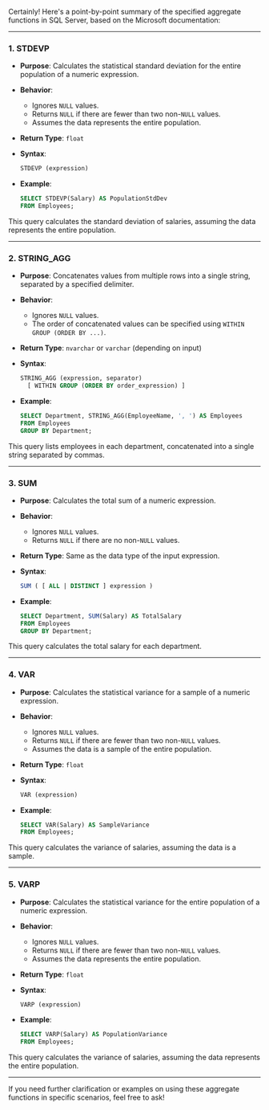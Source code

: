 Certainly! Here's a point-by-point summary of the specified aggregate functions in SQL Server, based on the Microsoft documentation:

---

### 1. **STDEVP**

* **Purpose**: Calculates the statistical standard deviation for the entire population of a numeric expression.

* **Behavior**:

  * Ignores `NULL` values.
  * Returns `NULL` if there are fewer than two non-`NULL` values.
  * Assumes the data represents the entire population.

* **Return Type**: `float`

* **Syntax**:

  ```sql
  STDEVP (expression)
  ```



* **Example**:

  ```sql
  SELECT STDEVP(Salary) AS PopulationStdDev
  FROM Employees;
  ```



This query calculates the standard deviation of salaries, assuming the data represents the entire population.

---

### 2. **STRING\_AGG**

* **Purpose**: Concatenates values from multiple rows into a single string, separated by a specified delimiter.

* **Behavior**:

  * Ignores `NULL` values.
  * The order of concatenated values can be specified using `WITHIN GROUP (ORDER BY ...)`.

* **Return Type**: `nvarchar` or `varchar` (depending on input)

* **Syntax**:

  ```sql
  STRING_AGG (expression, separator)
    [ WITHIN GROUP (ORDER BY order_expression) ]
  ```



* **Example**:

  ```sql
  SELECT Department, STRING_AGG(EmployeeName, ', ') AS Employees
  FROM Employees
  GROUP BY Department;
  ```



This query lists employees in each department, concatenated into a single string separated by commas.

---

### 3. **SUM**

* **Purpose**: Calculates the total sum of a numeric expression.

* **Behavior**:

  * Ignores `NULL` values.
  * Returns `NULL` if there are no non-`NULL` values.

* **Return Type**: Same as the data type of the input expression.

* **Syntax**:

  ```sql
  SUM ( [ ALL | DISTINCT ] expression )
  ```



* **Example**:

  ```sql
  SELECT Department, SUM(Salary) AS TotalSalary
  FROM Employees
  GROUP BY Department;
  ```



This query calculates the total salary for each department.

---

### 4. **VAR**

* **Purpose**: Calculates the statistical variance for a sample of a numeric expression.

* **Behavior**:

  * Ignores `NULL` values.
  * Returns `NULL` if there are fewer than two non-`NULL` values.
  * Assumes the data is a sample of the entire population.

* **Return Type**: `float`

* **Syntax**:

  ```sql
  VAR (expression)
  ```



* **Example**:

  ```sql
  SELECT VAR(Salary) AS SampleVariance
  FROM Employees;
  ```



This query calculates the variance of salaries, assuming the data is a sample.

---

### 5. **VARP**

* **Purpose**: Calculates the statistical variance for the entire population of a numeric expression.

* **Behavior**:

  * Ignores `NULL` values.
  * Returns `NULL` if there are fewer than two non-`NULL` values.
  * Assumes the data represents the entire population.

* **Return Type**: `float`

* **Syntax**:

  ```sql
  VARP (expression)
  ```



* **Example**:

  ```sql
  SELECT VARP(Salary) AS PopulationVariance
  FROM Employees;
  ```



This query calculates the variance of salaries, assuming the data represents the entire population.

---

If you need further clarification or examples on using these aggregate functions in specific scenarios, feel free to ask!
